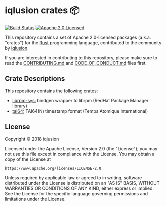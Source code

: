 # iqlusion crates 📦

[![Build Status][build-image]][build-link]
[![Apache 2.0 Licensed][license-image]][license-link]

[build-image]: https://circleci.com/gh/iqlusion-io/crates.svg?style=shield
[build-link]: https://circleci.com/gh/iqlusion-io/crates
[license-image]: https://img.shields.io/badge/license-Apache2.0-blue.svg
[license-link]: https://github.com/iqlusion-io/crates/blob/master/LICENSE

This repository contains a set of Apache 2.0-licensed packages (a.k.a.  "crates")
for the [Rust](https://www.rust-lang.org/) programming language, contributed
to the community by [iqlusion](https://www.iqlusion.io).

If you are interested in contributing to this repository, please make sure to
read the [CONTRIBUTING.md] and [CODE_OF_CONDUCT.md] files first.

[CONTRIBUTING.md]: https://github.com/iqlusion-io/crates/blob/master/CONTRIBUTING.md
[CODE_OF_CONDUCT.md]: https://github.com/iqlusion-io/crates/blob/master/CODE_OF_CONDUCT.md

## Crate Descriptions

This repository contains the following crates:

* [librpm-sys:](https://github.com/iqlusion-io/crates/tree/master/librpm-sys)
  bindgen wrapper to librpm (RedHat Package Manager library)
* [tai64:](https://github.com/iqlusion-io/crates/tree/master/tai64)
  TAI64(N) timestamp format (Temps Atomique International)

## License

Copyright © 2018 iqlusion

Licensed under the Apache License, Version 2.0 (the "License");
you may not use this file except in compliance with the License.
You may obtain a copy of the License at

    https://www.apache.org/licenses/LICENSE-2.0

Unless required by applicable law or agreed to in writing, software
distributed under the License is distributed on an "AS IS" BASIS,
WITHOUT WARRANTIES OR CONDITIONS OF ANY KIND, either express or implied.
See the License for the specific language governing permissions and
limitations under the License.
